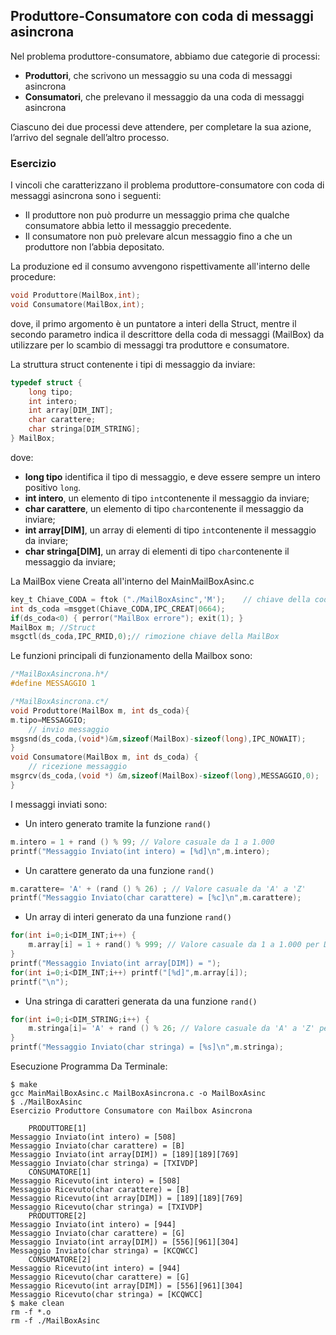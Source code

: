 ## Produttore-Consumatore con coda di messaggi asincrona

Nel problema produttore-consumatore, abbiamo due categorie di processi:

- **Produttori**, che scrivono un messaggio su una coda di messaggi asincrona
- **Consumatori**, che prelevano il messaggio da una coda di messaggi asincrona

Ciascuno dei due processi deve attendere, per completare la sua azione, l’arrivo del segnale dell’altro processo.

### Esercizio

I vincoli che caratterizzano il problema produttore-consumatore con coda di messaggi asincrona sono i seguenti:

- Il produttore non può produrre un messaggio prima che qualche consumatore abbia letto il messaggio precedente.
- Il consumatore non può prelevare alcun messaggio fino a che un produttore non l’abbia depositato.

La produzione ed il consumo avvengono rispettivamente all'interno delle procedure:

```c
void Produttore(MailBox,int);
void Consumatore(MailBox,int);
```
dove, il primo argomento è un puntatore a interi della Struct, 
mentre il secondo parametro indica il descrittore della coda di messaggi (MailBox) 
da utilizzare per lo scambio di messaggi tra produttore e consumatore.

La struttura struct contenente i tipi di messaggio da inviare:

```c
typedef struct {
	long tipo;	
	int intero; 
	int array[DIM_INT];
	char carattere;
	char stringa[DIM_STRING];
} MailBox;
```
dove:

- **long tipo** identifica il tipo di messaggio, e deve essere sempre un intero positivo ``long``.
- **int intero**, un elemento di tipo ``int``contenente il messaggio da inviare;
- **char carattere**, un elemento di tipo ``char``contenente il messaggio da inviare;
- **int array[DIM]**, un array di elementi di tipo ``int``contenente il messaggio da inviare;
- **char stringa[DIM]**, un array di elementi di tipo ``char``contenente il messaggio da inviare;

La MailBox viene Creata all'interno del MainMailBoxAsinc.c

```c
key_t Chiave_CODA = ftok ("./MailBoxAsinc",'M');	// chiave della coda messaggio
int ds_coda =msgget(Chiave_CODA,IPC_CREAT|0664);
if(ds_coda<0) { perror("MailBox errore"); exit(1); }
MailBox m; //Struct 
msgctl(ds_coda,IPC_RMID,0);// rimozione chiave della MailBox
```

Le funzioni principali di funzionamento della Mailbox sono:

```c
/*MailBoxAsincrona.h*/
#define MESSAGGIO 1

/*MailBoxAsincrona.c*/
void Produttore(MailBox m, int ds_coda){
m.tipo=MESSAGGIO;
	// invio messaggio
msgsnd(ds_coda,(void*)&m,sizeof(MailBox)-sizeof(long),IPC_NOWAIT);
}
void Consumatore(MailBox m, int ds_coda) {
	// ricezione messaggio
msgrcv(ds_coda,(void *) &m,sizeof(MailBox)-sizeof(long),MESSAGGIO,0);
}
```

I messaggi inviati sono:
- Un intero generato tramite la funzione ``rand()`` 
```c
m.intero = 1 + rand () % 99; // Valore casuale da 1 a 1.000
printf("Messaggio Inviato(int intero) = [%d]\n",m.intero);
```
- Un carattere generato da una funzione ``rand()``
```c
m.carattere= 'A' + (rand () % 26) ; // Valore casuale da 'A' a 'Z'
printf("Messaggio Inviato(char carattere) = [%c]\n",m.carattere);
```
- Un array di interi generato da una funzione ``rand()`` 
```c
for(int i=0;i<DIM_INT;i++) {
	m.array[i] = 1 + rand() % 999; // Valore casuale da 1 a 1.000 per DIM volte
}
printf("Messaggio Inviato(int array[DIM]) = ");
for(int i=0;i<DIM_INT;i++) printf("[%d]",m.array[i]);
printf("\n");
```
- Una stringa di caratteri generata da una funzione ``rand()``
```c
for(int i=0;i<DIM_STRING;i++) { 
	m.stringa[i]= 'A' + rand () % 26; // Valore casuale da 'A' a 'Z' per DIM volte
}
printf("Messaggio Inviato(char stringa) = [%s]\n",m.stringa);
```

Esecuzione Programma Da Terminale:
```console
$ make
gcc MainMailBoxAsinc.c MailBoxAsincrona.c -o MailBoxAsinc
$ ./MailBoxAsinc
Esercizio Produttore Consumatore con Mailbox Asincrona

	PRODUTTORE[1]
Messaggio Inviato(int intero) = [508]
Messaggio Inviato(char carattere) = [B]
Messaggio Inviato(int array[DIM]) = [189][189][769]
Messaggio Inviato(char stringa) = [TXIVDP]
	CONSUMATORE[1]
Messaggio Ricevuto(int intero) = [508]
Messaggio Ricevuto(char carattere) = [B]
Messaggio Ricevuto(int array[DIM]) = [189][189][769]
Messaggio Ricevuto(char stringa) = [TXIVDP]
	PRODUTTORE[2]
Messaggio Inviato(int intero) = [944]
Messaggio Inviato(char carattere) = [G]
Messaggio Inviato(int array[DIM]) = [556][961][304]
Messaggio Inviato(char stringa) = [KCQWCC]
	CONSUMATORE[2]
Messaggio Ricevuto(int intero) = [944]
Messaggio Ricevuto(char carattere) = [G]
Messaggio Ricevuto(int array[DIM]) = [556][961][304]
Messaggio Ricevuto(char stringa) = [KCQWCC]
$ make clean
rm -f *.o
rm -f ./MailBoxAsinc
```

